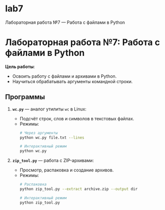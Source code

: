 # lab7
Лабораторная работа №7 — Работа с файлами в Python
# Лабораторная работа №7: Работа с файлами в Python

**Цель работы**:  
- Освоить работу с файлами и архивами в Python.  
- Научиться обрабатывать аргументы командной строки.  

## Программы
1. **`wc.py`** — аналог утилиты `wc` в Linux:  
   - Подсчёт строк, слов и символов в текстовых файлах.  
   - Режимы:  
     ```bash
     # Через аргументы
     python wc.py file.txt --lines
     
     # Интерактивный режим
     python wc.py
     ```

2. **`zip_tool.py`** — работа с ZIP-архивами:  
   - Просмотр, распаковка и создание архивов.  
   - Режимы:  
     ```bash
     # Распаковка
     python zip_tool.py --extract archive.zip --output dir
     
     # Интерактивный режим
     python zip_tool.py
     ```
